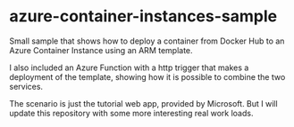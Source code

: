 # azure-container-instances-sample
Small sample that shows how to deploy a container from Docker Hub to an Azure Container Instance using an ARM template. 

I also included an Azure Function with a http trigger that makes a deployment of the template, showing how it is possible to combine 
the two services. 

The scenario is just the tutorial web app, provided by Microsoft. But I will update this repository with some more interesting real 
work loads. 
